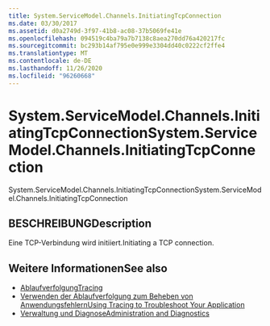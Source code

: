 ```yaml
---
title: System.ServiceModel.Channels.InitiatingTcpConnection
ms.date: 03/30/2017
ms.assetid: d0a2749d-3f97-41b8-ac08-37b5069fe41e
ms.openlocfilehash: 094519c4ba79a7b7138c8aea270dd76a420217fc
ms.sourcegitcommit: bc293b14af795e0e999e3304dd40c0222cf2ffe4
ms.translationtype: MT
ms.contentlocale: de-DE
ms.lasthandoff: 11/26/2020
ms.locfileid: "96260668"
---
```

# <a name="systemservicemodelchannelsinitiatingtcpconnection"></a><span data-ttu-id="0f603-102">System.ServiceModel.Channels.InitiatingTcpConnection</span><span class="sxs-lookup"><span data-stu-id="0f603-102">System.ServiceModel.Channels.InitiatingTcpConnection</span></span>

<span data-ttu-id="0f603-103">System.ServiceModel.Channels.InitiatingTcpConnection</span><span class="sxs-lookup"><span data-stu-id="0f603-103">System.ServiceModel.Channels.InitiatingTcpConnection</span></span>  
  
## <a name="description"></a><span data-ttu-id="0f603-104">BESCHREIBUNG</span><span class="sxs-lookup"><span data-stu-id="0f603-104">Description</span></span>  

 <span data-ttu-id="0f603-105">Eine TCP-Verbindung wird initiiert.</span><span class="sxs-lookup"><span data-stu-id="0f603-105">Initiating a TCP connection.</span></span>  
  
## <a name="see-also"></a><span data-ttu-id="0f603-106">Weitere Informationen</span><span class="sxs-lookup"><span data-stu-id="0f603-106">See also</span></span>

- [<span data-ttu-id="0f603-107">Ablaufverfolgung</span><span class="sxs-lookup"><span data-stu-id="0f603-107">Tracing</span></span>](index.md)
- [<span data-ttu-id="0f603-108">Verwenden der Ablaufverfolgung zum Beheben von Anwendungsfehlern</span><span class="sxs-lookup"><span data-stu-id="0f603-108">Using Tracing to Troubleshoot Your Application</span></span>](using-tracing-to-troubleshoot-your-application.md)
- [<span data-ttu-id="0f603-109">Verwaltung und Diagnose</span><span class="sxs-lookup"><span data-stu-id="0f603-109">Administration and Diagnostics</span></span>](../index.md)
